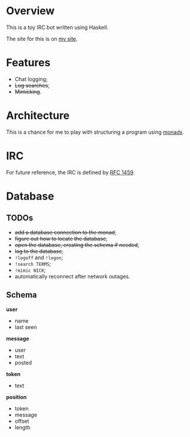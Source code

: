 
# Overview

This is a toy IRC bot written using Haskell.

The site for this is on [my site](http://www.ericrochester.com/ribot).

# Features

* Chat logging;
* <del>Log searches</del>;
* <del>Mimicking</del>.

# Architecture

This is a chance for me to play with structuring a program using [monads][1].

# IRC

For future reference, the IRC is defined by [RFC 1459][2].

# Database

## TODOs

* <del>add a database connection to the monad</del>;
* <del>figure out how to locate the database</del>;
* <del>open the database, creating the schema if needed</del>;
* <del>log to the database</del>;
* `!logoff` and `!logon`;
* `!search TERMS`;
* `!mimic NICK`;
* automatically reconnect after network outages.

## Schema

**user**

* name
* last seen

**message**

* user
* text
* posted

**token**

* text

**position**

* token
* message
* offset
* length

[1]: http://en.wikipedia.org/wiki/Monad_(functional_programming) "Monad (functional programming)"
[2]: http://tools.ietf.org/html/rfc1459 "RFC 1459"

